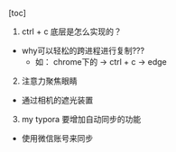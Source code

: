 [toc]

1. ctrl + c 底层是怎么实现的？
- why可以轻松的跨进程进行复制???
	- 如： chrome下的 -> ctrl + c -> edge

2. 注意力聚焦眼睛
- 通过相机的遮光装置

3. my typora 要增加自动同步的功能
- 使用微信账号来同步
